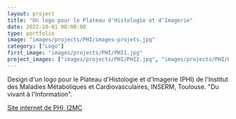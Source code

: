 ```yaml
---
layout: project
title: "Un logo pour le Plateau d'Histologie et d'Imagerie"
date: 2022-10-01 08:00:00
type: portfolio
image: "images/projects/PHI/images-projets.jpg"
category: ["Logo"]
first_image: "images/projects/PHI/PHI1.jpg"
project_images: ["images/projects/PHI/PHI2.jpg", "images/projects/PHI/PHI3.jpg", "images/projects/PHI/PHI4.jpg"]
---
```


Design d'un logo pour le Plateau d'Histologie et d'Imagerie (PHI) de l'Institut des Maladies Métaboliques et Cardiovasculaires, INSERM, Toulouse. 
"Du vivant à l'Information". 

<a href="https://www.i2mc.inserm.fr/phi/">Site internet de PHI, I2MC</a>

